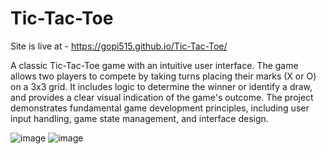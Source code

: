 # Tic-Tac-Toe
Site is live at - https://gopi515.github.io/Tic-Tac-Toe/


A classic Tic-Tac-Toe game with an intuitive user interface. The game allows
two players to compete by taking turns placing their marks (X or O) on a 3x3
grid. It includes logic to determine the winner or identify a draw, and provides
a clear visual indication of the game's outcome. The project demonstrates
fundamental game development principles, including user input handling,
game state management, and interface design.

![image](https://github.com/user-attachments/assets/7d8c7b65-7ccc-4cb7-bd56-5770bd9b19df)
![image](https://github.com/user-attachments/assets/d15883de-b0b5-4dee-b488-fa9ab3d32866)


 
